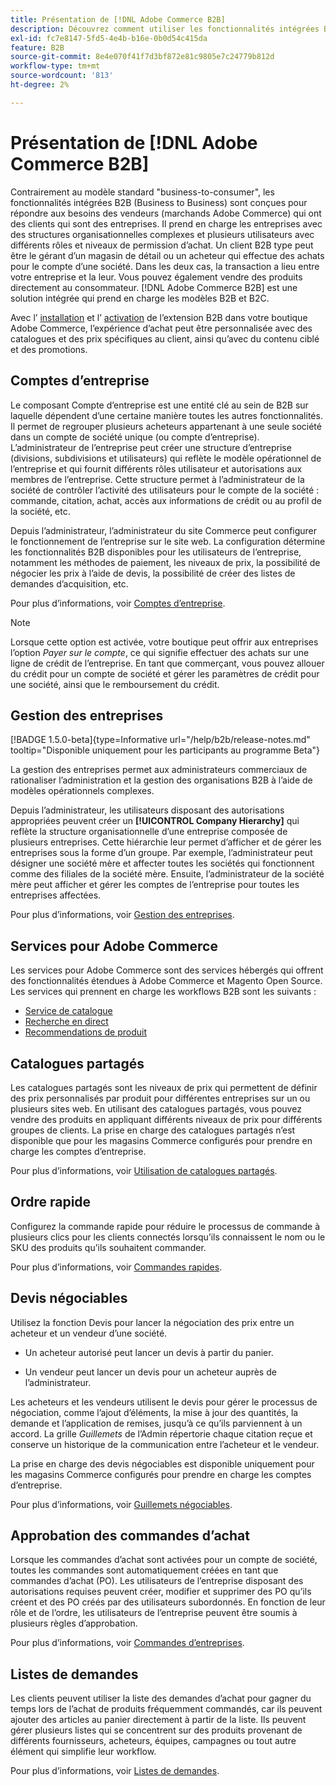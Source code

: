 ```yaml
---
title: Présentation de [!DNL Adobe Commerce B2B]
description: Découvrez comment utiliser les fonctionnalités intégrées B2B pour répondre à vos besoins pour les entreprises clientes.
exl-id: fc7e8147-5fd5-4e4b-b16e-0b0d54c415da
feature: B2B
source-git-commit: 8e4e070f41f7d3bf872e81c9805e7c24779b812d
workflow-type: tm+mt
source-wordcount: '813'
ht-degree: 2%

---
```


# Présentation de [!DNL Adobe Commerce B2B]

Contrairement au modèle standard &quot;business-to-consumer&quot;, les fonctionnalités intégrées B2B (Business to Business) sont conçues pour répondre aux besoins des vendeurs (marchands Adobe Commerce) qui ont des clients qui sont des entreprises. Il prend en charge les entreprises avec des structures organisationnelles complexes et plusieurs utilisateurs avec différents rôles et niveaux de permission d’achat. Un client B2B type peut être le gérant d’un magasin de détail ou un acheteur qui effectue des achats pour le compte d’une société. Dans les deux cas, la transaction a lieu entre votre entreprise et la leur. Vous pouvez également vendre des produits directement au consommateur. [!DNL Adobe Commerce B2B] est une solution intégrée qui prend en charge les modèles B2B et B2C.

Avec l’ [installation](install.md) et l’ [activation](enable-basic-features.md) de l’extension B2B dans votre boutique Adobe Commerce, l’expérience d’achat peut être personnalisée avec des catalogues et des prix spécifiques au client, ainsi qu’avec du contenu ciblé et des promotions.

## Comptes d’entreprise

Le composant Compte d’entreprise est une entité clé au sein de B2B sur laquelle dépendent d’une certaine manière toutes les autres fonctionnalités. Il permet de regrouper plusieurs acheteurs appartenant à une seule société dans un compte de société unique (ou compte d’entreprise). L’administrateur de l’entreprise peut créer une structure d’entreprise (divisions, subdivisions et utilisateurs) qui reflète le modèle opérationnel de l’entreprise et qui fournit différents rôles utilisateur et autorisations aux membres de l’entreprise. Cette structure permet à l’administrateur de la société de contrôler l’activité des utilisateurs pour le compte de la société : commande, citation, achat, accès aux informations de crédit ou au profil de la société, etc.

Depuis l’administrateur, l’administrateur du site Commerce peut configurer le fonctionnement de l’entreprise sur le site web. La configuration détermine les fonctionnalités B2B disponibles pour les utilisateurs de l’entreprise, notamment les méthodes de paiement, les niveaux de prix, la possibilité de négocier les prix à l’aide de devis, la possibilité de créer des listes de demandes d’acquisition, etc.

Pour plus d’informations, voir [Comptes d’entreprise](account-companies.md).

>[!NOTE]
>
>Lorsque cette option est activée, votre boutique peut offrir aux entreprises l’option _Payer sur le compte_, ce qui signifie effectuer des achats sur une ligne de crédit de l’entreprise. En tant que commerçant, vous pouvez allouer du crédit pour un compte de société et gérer les paramètres de crédit pour une société, ainsi que le remboursement du crédit.

## Gestion des entreprises

[!BADGE 1.5.0-beta]{type=Informative url="/help/b2b/release-notes.md" tooltip="Disponible uniquement pour les participants au programme Beta"}

La gestion des entreprises permet aux administrateurs commerciaux de rationaliser l’administration et la gestion des organisations B2B à l’aide de modèles opérationnels complexes.

Depuis l’administrateur, les utilisateurs disposant des autorisations appropriées peuvent créer un **[!UICONTROL Company Hierarchy]** qui reflète la structure organisationnelle d’une entreprise composée de plusieurs entreprises. Cette hiérarchie leur permet d’afficher et de gérer les entreprises sous la forme d’un groupe. Par exemple, l’administrateur peut désigner une société mère et affecter toutes les sociétés qui fonctionnent comme des filiales de la société mère. Ensuite, l’administrateur de la société mère peut afficher et gérer les comptes de l’entreprise pour toutes les entreprises affectées.

Pour plus d’informations, voir [Gestion des entreprises](manage-companies.md).

## Services pour Adobe Commerce

Les services pour Adobe Commerce sont des services hébergés qui offrent des fonctionnalités étendues à Adobe Commerce et Magento Open Source. Les services qui prennent en charge les workflows B2B sont les suivants :

* [Service de catalogue](https://experienceleague.adobe.com/docs/commerce-merchant-services/catalog-service/guide-overview.html)
* [Recherche en direct](https://experienceleague.adobe.com/docs/commerce-merchant-services/live-search/guide-overview.html)
* [Recommendations de produit](https://experienceleague.adobe.com/docs/commerce-merchant-services/product-recommendations/guide-overview.html)

## Catalogues partagés

Les catalogues partagés sont les niveaux de prix qui permettent de définir des prix personnalisés par produit pour différentes entreprises sur un ou plusieurs sites web. En utilisant des catalogues partagés, vous pouvez vendre des produits en appliquant différents niveaux de prix pour différents groupes de clients. La prise en charge des catalogues partagés n’est disponible que pour les magasins Commerce configurés pour prendre en charge les comptes d’entreprise.

Pour plus d’informations, voir [Utilisation de catalogues partagés](catalog-shared.md).

## Ordre rapide

Configurez la commande rapide pour réduire le processus de commande à plusieurs clics pour les clients connectés lorsqu’ils connaissent le nom ou le SKU des produits qu’ils souhaitent commander.

Pour plus d’informations, voir [Commandes rapides](quick-order.md).

## Devis négociables

Utilisez la fonction Devis pour lancer la négociation des prix entre un acheteur et un vendeur d’une société.

* Un acheteur autorisé peut lancer un devis à partir du panier.

* Un vendeur peut lancer un devis pour un acheteur auprès de l’administrateur.

Les acheteurs et les vendeurs utilisent le devis pour gérer le processus de négociation, comme l’ajout d’éléments, la mise à jour des quantités, la demande et l’application de remises, jusqu’à ce qu’ils parviennent à un accord. La grille _Guillemets_ de l’Admin répertorie chaque citation reçue et conserve un historique de la communication entre l’acheteur et le vendeur.

La prise en charge des devis négociables est disponible uniquement pour les magasins Commerce configurés pour prendre en charge les comptes d’entreprise.

Pour plus d’informations, voir [Guillemets négociables](quotes.md).

## Approbation des commandes d’achat

Lorsque les commandes d’achat sont activées pour un compte de société, toutes les commandes sont automatiquement créées en tant que commandes d’achat (PO). Les utilisateurs de l’entreprise disposant des autorisations requises peuvent créer, modifier et supprimer des PO qu’ils créent et des PO créés par des utilisateurs subordonnés. En fonction de leur rôle et de l’ordre, les utilisateurs de l’entreprise peuvent être soumis à plusieurs règles d’approbation.

Pour plus d’informations, voir [Commandes d’entreprises](purchase-order-flow.md).

## Listes de demandes

Les clients peuvent utiliser la liste des demandes d’achat pour gagner du temps lors de l’achat de produits fréquemment commandés, car ils peuvent ajouter des articles au panier directement à partir de la liste. Ils peuvent gérer plusieurs listes qui se concentrent sur des produits provenant de différents fournisseurs, acheteurs, équipes, campagnes ou tout autre élément qui simplifie leur workflow.

Pour plus d’informations, voir [Listes de demandes](requisition-lists.md).
